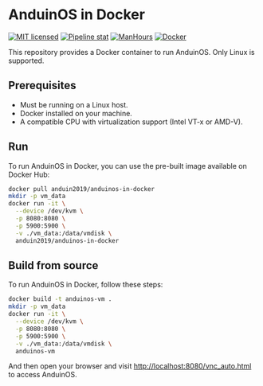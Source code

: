 # AnduinOS in Docker

[![MIT licensed](https://img.shields.io/badge/license-MIT-blue.svg)](https://gitlab.aiursoft.com/anduin/AnduinOS-In-Docker/-/blob/master/LICENSE)
[![Pipeline stat](https://gitlab.aiursoft.com/anduin/AnduinOS-In-Docker/badges/master/pipeline.svg)](https://gitlab.aiursoft.com/anduin/AnduinOS-In-Docker/-/pipelines)
[![ManHours](https://manhours.aiursoft.cn/r/gitlab.aiursoft.com/anduin/anduinos-in-docker.svg)](https://gitlab.aiursoft.com/anduin/AnduinOS-In-Docker/-/commits/master?ref_type=heads)
[![Docker](https://img.shields.io/docker/pulls/anduin2019/anduinos-in-docker.svg)](https://hub.docker.com/r/anduin2019/anduinos-in-docker)

This repository provides a Docker container to run AnduinOS. Only Linux is supported.

## Prerequisites

- Must be running on a Linux host.
- Docker installed on your machine.
- A compatible CPU with virtualization support (Intel VT-x or AMD-V).

## Run

To run AnduinOS in Docker, you can use the pre-built image available on Docker Hub:

```bash
docker pull anduin2019/anduinos-in-docker
mkdir -p vm_data
docker run -it \
  --device /dev/kvm \
  -p 8080:8080 \
  -p 5900:5900 \
  -v ./vm_data:/data/vmdisk \
  anduin2019/anduinos-in-docker
```

## Build from source

To run AnduinOS in Docker, follow these steps:

```bash
docker build -t anduinos-vm .
mkdir -p vm_data
docker run -it \
  --device /dev/kvm \
  -p 8080:8080 \
  -p 5900:5900 \
  -v ./vm_data:/data/vmdisk \
  anduinos-vm
```

And then open your browser and visit [http://localhost:8080/vnc_auto.html](http://localhost:8080/vnc_auto.html) to access AnduinOS.

<!-- ```bash
sudo docker build -t anduinos-vm .

rm -rf vm_data
mkdir -p vm_data
sudo docker rm -f aa || true
sudo docker run -it --name aa \
  --device /dev/kvm \
  -p 8080:8080 \
  -p 5900:5900 \
  -v ./vm_data:/data/vmdisk \
  anduinos-vm
``` -->
